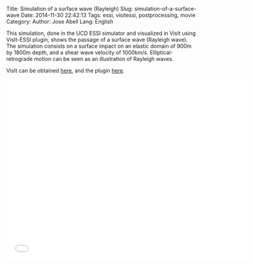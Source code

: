 Title: Simulation of a surface wave (Rayleigh)
Slug: simulation-of-a-surface-wave
Date: 2014-11-30 22:42:13
Tags: essi, visitessi, postprocessing, movie
Category: 
Author: Jose Abell 
Lang: English

This simulation, done in the UCD ESSI simulator and visualized in VisIt using VisIt-ESSI plugin, shows the passage of a surface wave (Rayleigh wave). The simulation consists on a surface impact on an elastic domain of 900m by 1800m depth, and a shear wave velocity of 1000km/s. Elliptical-retrograde motion can be seen as an illustration of Rayleigh waves.

VisIt can be obtained [here](https://wci.llnl.gov/simulation/computer-codes/visit/), and the plugin [here](https://github.com/jaabell/visitESSI).

<!-- more   -->
<!-- https://www.youtube.com/watch?v=mrT5L4xsKs0 -->

<div class="youtube" align="left">
<iframe width="640" height="480" src="//www.youtube.com/embed/a1xBlIL6ZOM" frameborder="0" allowfullscreen></iframe>
</div>
